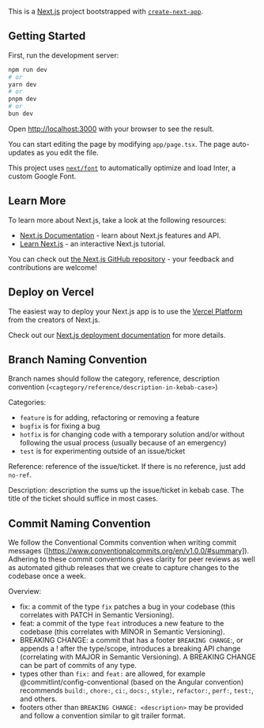 This is a [Next.js](https://nextjs.org/) project bootstrapped with [`create-next-app`](https://github.com/vercel/next.js/tree/canary/packages/create-next-app).

## Getting Started

First, run the development server:

```bash
npm run dev
# or
yarn dev
# or
pnpm dev
# or
bun dev
```

Open [http://localhost:3000](http://localhost:3000) with your browser to see the result.

You can start editing the page by modifying `app/page.tsx`. The page auto-updates as you edit the file.

This project uses [`next/font`](https://nextjs.org/docs/basic-features/font-optimization) to automatically optimize and load Inter, a custom Google Font.

## Learn More

To learn more about Next.js, take a look at the following resources:

- [Next.js Documentation](https://nextjs.org/docs) - learn about Next.js features and API.
- [Learn Next.js](https://nextjs.org/learn) - an interactive Next.js tutorial.

You can check out [the Next.js GitHub repository](https://github.com/vercel/next.js/) - your feedback and contributions are welcome!

## Deploy on Vercel

The easiest way to deploy your Next.js app is to use the [Vercel Platform](https://vercel.com/new?utm_medium=default-template&filter=next.js&utm_source=create-next-app&utm_campaign=create-next-app-readme) from the creators of Next.js.

Check out our [Next.js deployment documentation](https://nextjs.org/docs/deployment) for more details.

## Branch Naming Convention

Branch names should follow the category, reference, description convention (`<cagtegory/reference/description-in-kebab-case>`)

Categories:

- `feature` is for adding, refactoring or removing a feature
- `bugfix` is for fixing a bug
- `hotfix` is for changing code with a temporary solution and/or without following the usual process (usually because of an emergency)
- `test` is for experimenting outside of an issue/ticket

Reference: reference of the issue/ticket. If there is no reference, just add `no-ref`.

Description: description the sums up the issue/ticket in kebab case. The title of the ticket should suffice in most cases.

## Commit Naming Convention

We follow the Conventional Commits convention when writing commit messages ([https://www.conventionalcommits.org/en/v1.0.0/#summary]). Adhering to these commit conventions gives clarity for peer reviews as well as automated github releases that we create to capture changes to the codebase once a week.

Overview:

- fix: a commit of the type `fix` patches a bug in your codebase (this correlates with PATCH in Semantic Versioning).
- feat: a commit of the type `feat` introduces a new feature to the codebase (this correlates with MINOR in Semantic Versioning).
- BREAKING CHANGE: a commit that has a footer `BREAKING CHANGE`:, or appends a ! after the type/scope, introduces a breaking API change (correlating with MAJOR in Semantic Versioning). A BREAKING CHANGE can be part of commits of any type.
- types other than `fix:` and `feat:` are allowed, for example @commitlint/config-conventional (based on the Angular convention) recommends `build:`, `chore:`, `ci:`, `docs:`, `style:`, `refactor:`, `perf:`, `test:`, and others.
- footers other than `BREAKING CHANGE: <description>` may be provided and follow a convention similar to git trailer format.
